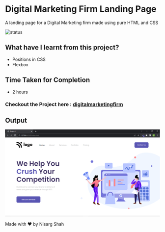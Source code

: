 # Digital Marketing Firm Landing Page
A landing page for a Digital Marketing firm made using pure HTML and CSS

![status](https://img.shields.io/badge/status-ongoing-green)

## What have I learnt from this project?
- Positions in CSS
- Flexbox

## Time Taken for Completion
- 2 hours

### Checkout the Project here : [digitalmarketingfirm](https://digitalmarketingfirm.netlify.app/)

## Output
![output](output.png)

Made with ❤️ by Nisarg Shah


